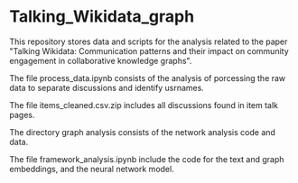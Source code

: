 # Talking_Wikidata_graph

This repository stores data and scripts for the analysis related to the paper "Talking Wikidata: Communication patterns and their impact on community engagement in collaborative knowledge graphs".

The file process_data.ipynb consists of the analysis of porcessing the raw data to separate discussions and identify usrnames.

The file items_cleaned.csv.zip includes all discussions found in item talk pages.

The directory graph analysis consists of the network analysis code and data.

The file framework_analysis.ipynb include the code for the text and graph embeddings, and the neural network model.
